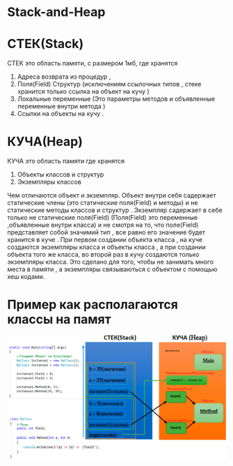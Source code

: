 # Stack-and-Heap

# СТЕК(Stack)

СТЕК это область памяти, с размером 1мб, где хранятся 
1) Адреса возврата из процедур ,
2) Поля(Field) Структур (исключениям ссылочных типов , стеке хранится только ссылка на объект на кучу ) 
3) Локальные переменные  (Это параметры  методов и объявленные переменные внутри метода )
4) Ссылки на объекты на кучу .

# КУЧА(Heap)

КУЧА это область памяти где хранятся  
1) Объекты классов и структур 
2) Экземпляры классов

 Чем отличаются объект и экземпляр. Объект внутри себя садержает статические члены (это статические поля(Field) и методы)
и не статические методы классов и структур . Экземпляр садержает в себе только не статические  поля(Field) (Поля(Field)
это переменные ,объявленные внутри класса) и не смотря на то, что поле(Field)  представляет собой  значимий тип , все 
равно его значение будет хранится в куче  . При первом создании  объекта  класса , на куче создаются экземпляры класса
и объекты класса , а при  создании объекта того же класса, во второй раз  в кучу создаются только экземпляры класса.
Это сделано для того, чтобы  не занимать много места в памяти , а экземпляры связываються с объектом с помощью  хеш кодами.

# Пример как располагаются классы на памят 
![](https://github.com/SurenKhachatryan/Stack-and-Heap/blob/master/Stack%20and%20heap%20Class.PNG)
